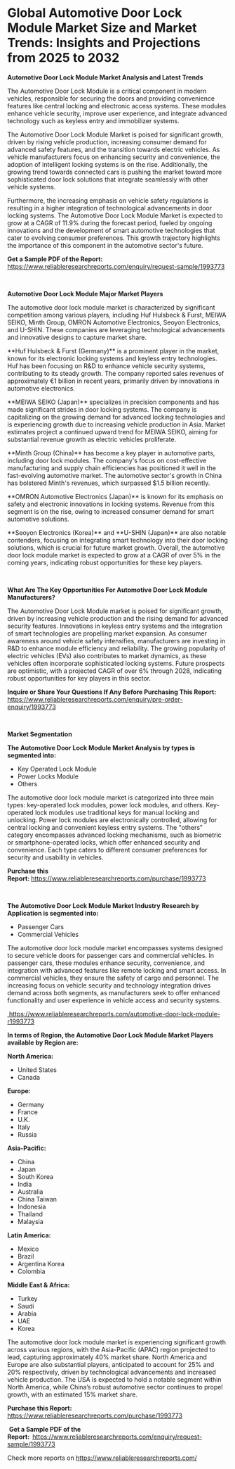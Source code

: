 <p><h1>Global Automotive Door Lock Module Market Size and Market Trends: Insights and Projections from 2025 to 2032</h1></p><p><strong>Automotive Door Lock Module Market Analysis and Latest Trends</strong></p>
<p><p>The Automotive Door Lock Module is a critical component in modern vehicles, responsible for securing the doors and providing convenience features like central locking and electronic access systems. These modules enhance vehicle security, improve user experience, and integrate advanced technology such as keyless entry and immobilizer systems.</p><p>The Automotive Door Lock Module Market is poised for significant growth, driven by rising vehicle production, increasing consumer demand for advanced safety features, and the transition towards electric vehicles. As vehicle manufacturers focus on enhancing security and convenience, the adoption of intelligent locking systems is on the rise. Additionally, the growing trend towards connected cars is pushing the market toward more sophisticated door lock solutions that integrate seamlessly with other vehicle systems.</p><p>Furthermore, the increasing emphasis on vehicle safety regulations is resulting in a higher integration of technological advancements in door locking systems. The Automotive Door Lock Module Market is expected to grow at a CAGR of 11.9% during the forecast period, fueled by ongoing innovations and the development of smart automotive technologies that cater to evolving consumer preferences. This growth trajectory highlights the importance of this component in the automotive sector's future.</p></p>
<p><strong>Get a Sample PDF of the Report:&nbsp;</strong> <a href="https://www.reliableresearchreports.com/enquiry/request-sample/1993773?utm_campaign=37&utm_medium=2&utm_source=Github&utm_content=ia&utm_term=29032025&utm_id=automotive-door-lock-module">https://www.reliableresearchreports.com/enquiry/request-sample/1993773</a></p>
<p>&nbsp;</p>
<p><strong>Automotive Door Lock Module Major Market Players</strong></p>
<p><p>The automotive door lock module market is characterized by significant competition among various players, including Huf Hulsbeck & Furst, MEIWA SEIKO, Minth Group, OMRON Automotive Electronics, Seoyon Electronics, and U-SHIN. These companies are leveraging technological advancements and innovative designs to capture market share.</p><p>**Huf Hulsbeck & Furst (Germany)** is a prominent player in the market, known for its electronic locking systems and keyless entry technologies. Huf has been focusing on R&D to enhance vehicle security systems, contributing to its steady growth. The company reported sales revenues of approximately €1 billion in recent years, primarily driven by innovations in automotive electronics.</p><p>**MEIWA SEIKO (Japan)** specializes in precision components and has made significant strides in door locking systems. The company is capitalizing on the growing demand for advanced locking technologies and is experiencing growth due to increasing vehicle production in Asia. Market estimates project a continued upward trend for MEIWA SEIKO, aiming for substantial revenue growth as electric vehicles proliferate.</p><p>**Minth Group (China)** has become a key player in automotive parts, including door lock modules. The company's focus on cost-effective manufacturing and supply chain efficiencies has positioned it well in the fast-evolving automotive market. The automotive sector's growth in China has bolstered Minth's revenues, which surpassed $1.5 billion recently.</p><p>**OMRON Automotive Electronics (Japan)** is known for its emphasis on safety and electronic innovations in locking systems. Revenue from this segment is on the rise, owing to increased consumer demand for smart automotive solutions.</p><p>**Seoyon Electronics (Korea)** and **U-SHIN (Japan)** are also notable contenders, focusing on integrating smart technology into their door locking solutions, which is crucial for future market growth. Overall, the automotive door lock module market is expected to grow at a CAGR of over 5% in the coming years, indicating robust opportunities for these key players.</p></p>
<p>&nbsp;</p>
<p><strong>What Are The Key Opportunities For Automotive Door Lock Module Manufacturers?</strong></p>
<p><p>The Automotive Door Lock Module market is poised for significant growth, driven by increasing vehicle production and the rising demand for advanced security features. Innovations in keyless entry systems and the integration of smart technologies are propelling market expansion. As consumer awareness around vehicle safety intensifies, manufacturers are investing in R&D to enhance module efficiency and reliability. The growing popularity of electric vehicles (EVs) also contributes to market dynamics, as these vehicles often incorporate sophisticated locking systems. Future prospects are optimistic, with a projected CAGR of over 6% through 2028, indicating robust opportunities for key players in this sector.</p></p>
<p><strong>Inquire or Share Your Questions If Any Before Purchasing This Report:</strong> <a href="https://www.reliableresearchreports.com/enquiry/pre-order-enquiry/1993773?utm_campaign=37&utm_medium=2&utm_source=Github&utm_content=ia&utm_term=29032025&utm_id=automotive-door-lock-module">https://www.reliableresearchreports.com/enquiry/pre-order-enquiry/1993773</a></p>
<p>&nbsp;</p>
<p><strong>Market Segmentation</strong></p>
<p><strong>The Automotive Door Lock Module Market Analysis by types is segmented into:</strong></p>
<p><ul><li>Key Operated Lock Module</li><li>Power Locks Module</li><li>Others</li></ul></p>
<p><p>The automotive door lock module market is categorized into three main types: key-operated lock modules, power lock modules, and others. Key-operated lock modules use traditional keys for manual locking and unlocking. Power lock modules are electronically controlled, allowing for central locking and convenient keyless entry systems. The "others" category encompasses advanced locking mechanisms, such as biometric or smartphone-operated locks, which offer enhanced security and convenience. Each type caters to different consumer preferences for security and usability in vehicles.</p></p>
<p><strong>Purchase this Report:&nbsp;</strong><a href="https://www.reliableresearchreports.com/purchase/1993773?utm_campaign=37&utm_medium=2&utm_source=Github&utm_content=ia&utm_term=29032025&utm_id=automotive-door-lock-module">https://www.reliableresearchreports.com/purchase/1993773</a></p>
<p>&nbsp;</p>
<p><strong>The Automotive Door Lock Module Market Industry Research by Application is segmented into:</strong></p>
<p><ul><li>Passenger Cars</li><li>Commercial Vehicles</li></ul></p>
<p><p>The automotive door lock module market encompasses systems designed to secure vehicle doors for passenger cars and commercial vehicles. In passenger cars, these modules enhance security, convenience, and integration with advanced features like remote locking and smart access. In commercial vehicles, they ensure the safety of cargo and personnel. The increasing focus on vehicle security and technology integration drives demand across both segments, as manufacturers seek to offer enhanced functionality and user experience in vehicle access and security systems.</p></p>
<p><a href="https://www.reliableresearchreports.com/automotive-door-lock-module-r1993773?utm_campaign=37&utm_medium=2&utm_source=Github&utm_content=ia&utm_term=29032025&utm_id=automotive-door-lock-module">&nbsp;https://www.reliableresearchreports.com/automotive-door-lock-module-r1993773</a></p>
<p><strong>In terms of Region, the Automotive Door Lock Module Market Players available by Region are:</strong></p>
<p>
    <p> <strong> North America: </strong>
        <ul>
            <li>United States</li>
            <li>Canada</li>
        </ul>
        </p> 
    <p> <strong> Europe: </strong>
        <ul>
            <li>Germany</li>
            <li>France</li>
            <li>U.K.</li>
            <li>Italy</li>
            <li>Russia</li>
        </ul>
        </p> 
    <p> <strong> Asia-Pacific: </strong>
        <ul>
            <li>China</li>
            <li>Japan</li>
            <li>South Korea</li>
            <li>India</li>
            <li>Australia</li>
            <li>China Taiwan</li>
            <li>Indonesia</li>
            <li>Thailand</li>
            <li>Malaysia</li>
        </ul>
        </p> 
    <p> <strong> Latin America: </strong>
        <ul>
            <li>Mexico</li>
            <li>Brazil</li>
            <li>Argentina Korea</li>
            <li>Colombia</li>
        </ul>
        </p> 
    <p> <strong> Middle East & Africa: </strong>
        <ul>
            <li>Turkey</li>
            <li>Saudi</li>
            <li>Arabia</li>
            <li>UAE</li>
            <li>Korea</li>
        </ul>
    </p>
    </p>
<p><p>The automotive door lock module market is experiencing significant growth across various regions, with the Asia-Pacific (APAC) region projected to lead, capturing approximately 40% market share. North America and Europe are also substantial players, anticipated to account for 25% and 20% respectively, driven by technological advancements and increased vehicle production. The USA is expected to hold a notable segment within North America, while China’s robust automotive sector continues to propel growth, with an estimated 15% market share.</p></p>
<p><strong>Purchase this Report: </strong><a href="https://www.reliableresearchreports.com/purchase/1993773?utm_campaign=37&utm_medium=2&utm_source=Github&utm_content=ia&utm_term=29032025&utm_id=automotive-door-lock-module">https://www.reliableresearchreports.com/purchase/1993773</a></p>
<p>&nbsp;<strong>Get a Sample PDF of the Report:&nbsp;&nbsp;</strong><a href="https://www.reliableresearchreports.com/enquiry/request-sample/1993773?utm_campaign=37&utm_medium=2&utm_source=Github&utm_content=ia&utm_term=29032025&utm_id=automotive-door-lock-module">https://www.reliableresearchreports.com/enquiry/request-sample/1993773</a></p>
<p><strong></strong></p>
<p>Check more reports on <a href="https://www.reliableresearchreports.com/?utm_campaign=37&utm_medium=2&utm_source=Github&utm_content=ia&utm_term=29032025&utm_id=automotive-door-lock-module">https://www.reliableresearchreports.com/</a></p>